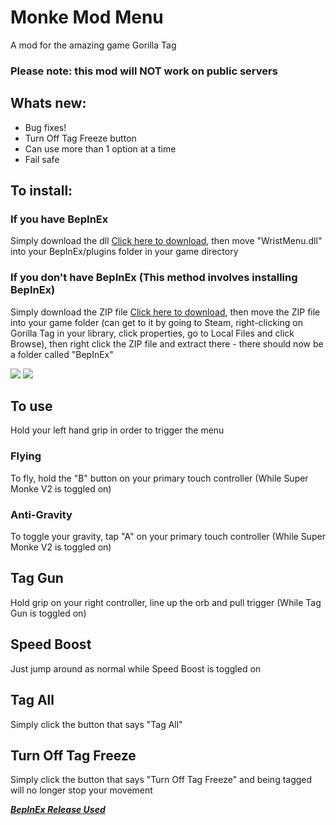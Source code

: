 # Monke Mod Menu
A mod for the amazing game Gorilla Tag
### Please note: this mod will NOT work on public servers

## Whats new:
- Bug fixes!
- Turn Off Tag Freeze button
- Can use more than 1 option at a time
- Fail safe

## To install:
### If you have BepInEx
Simply download the dll [Click here to download](https://github.com/jeydevv/MonkeModMenu/releases/download/1.2.2/WristMenu.dll), then move "WristMenu.dll" into your BepInEx/plugins folder in your game directory
### If you don't have BepInEx (This method involves installing BepInEx)
Simply download the ZIP file [Click here to download](https://github.com/jeydevv/MonkeModMenu/releases/download/1.2.2/MonkeModMenu121.zip), then move the ZIP file into your game folder (can get to it by going to Steam, right-clicking on Gorilla Tag in your library, click properties, go to Local Files and click Browse), then right click the ZIP file and extract there - there should now be a folder called "BepInEx"

![](eg.gif)
![](eg2.gif)

## To use
Hold your left hand grip in order to trigger the menu

### Flying
To fly, hold the "B" button on your primary touch controller (While Super Monke V2 is toggled on)

### Anti-Gravity
To toggle your gravity, tap "A" on your primary touch controller (While Super Monke V2 is toggled on)

## Tag Gun
Hold grip on your right controller, line up the orb and pull trigger (While Tag Gun is toggled on)

## Speed Boost
Just jump around as normal while Speed Boost is toggled on

## Tag All
Simply click the button that says "Tag All"

## Turn Off Tag Freeze
Simply click the button that says "Turn Off Tag Freeze" and being tagged will no longer stop your movement

***[BepInEx Release Used](https://github.com/BepInEx/BepInEx/releases)***
